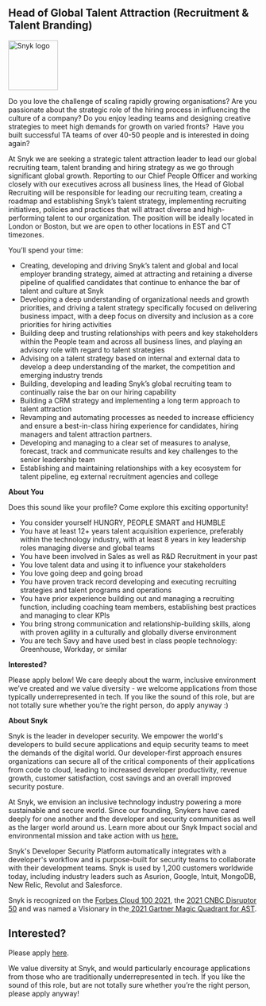 Head of Global Talent Attraction (Recruitment & Talent Branding)
---

<img src="https://res.cloudinary.com/snyk/image/upload/v1537345894/press-kit/brand/logo-black.png" width="100" alt="Snyk logo" />

<p><span style="font-weight: 400;">Do you love the challenge of scaling rapidly growing organisations? Are you passionate about the strategic role of the hiring process in influencing the culture of a company? Do you enjoy leading teams and designing creative strategies to meet high demands for growth on varied fronts?&nbsp; Have you built successful TA teams of over 40-50 people and is interested in doing again?</span></p>
<p><span style="font-weight: 400;">At Snyk we are seeking a strategic talent attraction leader to lead our global recruiting team, talent branding and hiring strategy as we go through significant global growth. Reporting to our Chief People Officer and working closely with our executives across all business lines, the Head of Global Recruiting will be responsible for leading our recruiting team, creating a roadmap and establishing Snyk’s talent strategy, implementing recruiting initiatives, policies and practices that will attract diverse and high-performing talent to our organization. The position will be ideally located in London or Boston, but we are open to other locations in EST and CT timezones.&nbsp;</span></p>
<p><span style="font-weight: 400;">You’ll spend your time:</span></p>
<ul>
<li style="font-weight: 400;"><span style="font-weight: 400;">Creating, developing and driving Snyk’s talent and global and local employer branding strategy, aimed at attracting and retaining a diverse pipeline of qualified candidates that continue to enhance the bar of talent and culture at Snyk&nbsp;</span></li>
<li style="font-weight: 400;"><span style="font-weight: 400;">Developing a deep understanding of organizational needs and growth priorities, and driving a talent strategy specifically focused on delivering business impact, with a deep focus on diversity and inclusion as a core priorities for hiring activities</span></li>
<li style="font-weight: 400;"><span style="font-weight: 400;">Building deep and trusting relationships with peers and key stakeholders within the People team and across all business lines, and playing an advisory role with regard to talent strategies</span></li>
<li style="font-weight: 400;"><span style="font-weight: 400;">Advising on a talent strategy based on internal and external data to develop a deep understanding of the market, the competition and emerging industry trends</span></li>
<li style="font-weight: 400;"><span style="font-weight: 400;">Building, developing and leading Snyk’s global recruiting team to continually raise the bar on our hiring capability</span></li>
<li style="font-weight: 400;"><span style="font-weight: 400;">Building a CRM strategy and implementing a long term approach to talent attraction</span></li>
<li style="font-weight: 400;"><span style="font-weight: 400;">Revamping and automating processes as needed to increase efficiency and ensure a best-in-class hiring experience for candidates, hiring managers and talent attraction partners.</span></li>
<li style="font-weight: 400;"><span style="font-weight: 400;">Developing and managing to a clear set of measures to analyse, forecast, track and communicate results and key challenges to the senior leadership team</span></li>
<li style="font-weight: 400;"><span style="font-weight: 400;">Establishing and maintaining relationships with a key ecosystem for talent pipeline, eg external recruitment agencies and college</span></li>
</ul>
<p><strong>About You</strong></p>
<p><span style="font-weight: 400;">Does this sound like your profile? Come explore this exciting opportunity!&nbsp;</span></p>
<ul>
<li style="font-weight: 400;"><span style="font-weight: 400;">You consider yourself HUNGRY, PEOPLE SMART and HUMBLE</span></li>
<li style="font-weight: 400;"><span style="font-weight: 400;">You have at least 12+ years talent acquisition experience, preferably within the technology industry, with at least 8 years in key leadership roles managing diverse and global teams</span></li>
<li style="font-weight: 400;"><span style="font-weight: 400;">You have been involved in Sales as well as R&amp;D Recruitment in your past</span></li>
<li style="font-weight: 400;"><span style="font-weight: 400;">You love talent data and using it to influence your stakeholders</span></li>
<li style="font-weight: 400;"><span style="font-weight: 400;">You love going deep and going broad</span></li>
<li style="font-weight: 400;"><span style="font-weight: 400;">You have proven track record developing and executing recruiting strategies and talent programs and operations</span></li>
<li style="font-weight: 400;"><span style="font-weight: 400;">You have prior experience building out and managing a recruiting function, including coaching team members, establishing best practices and managing to clear KPIs</span></li>
<li style="font-weight: 400;"><span style="font-weight: 400;">You bring strong communication and relationship-building skills, along with proven agility in a culturally and globally diverse environment</span></li>
<li style="font-weight: 400;"><span style="font-weight: 400;">You are tech Savy and have used best in class people technology: Greenhouse, Workday, or similar</span></li>
</ul>
<p><strong>Interested?</strong></p>
<p><span style="font-weight: 400;">Please apply below! We care deeply about the warm, inclusive environment we’ve created and we value diversity - we welcome applications from those typically underrepresented in tech. If you like the sound of this role, but are not totally sure whether you’re the right person, do apply anyway :)</span><span style="font-weight: 400;">&nbsp;</span></p><div class="content-conclusion"><p><strong>About Snyk</strong></p>
<p><span style="font-weight: 400;">Snyk is the leader in developer security. We empower the world's developers to build secure applications and equip security teams to meet the demands of the digital world. Our developer-first approach ensures organizations can secure all of the critical components of their applications from code to cloud, leading to increased developer productivity, revenue growth, customer satisfaction, cost savings and an overall improved security posture.&nbsp;</span></p>
<p><span style="font-weight: 400;">At Snyk, we envision an inclusive technology industry powering a more sustainable and secure world.</span> <span style="font-weight: 400;">Since our founding, Snykers have cared deeply for one another and the developer and security communities as well as the larger world around us. Learn more about our Snyk Impact social and environmental mission and take action with us </span><a href="https://snyk.io/about/snyk-impact/"><span style="font-weight: 400;">here.</span></a></p>
<p><span style="font-weight: 400;">Snyk's Developer Security Platform automatically integrates with a developer's workflow and is purpose-built for security teams to collaborate with their development teams. Snyk is used by 1,200 customers worldwide today, including industry leaders such as Asurion, Google, Intuit, MongoDB, New Relic, Revolut and Salesforce.</span></p>
<p><span style="font-weight: 400;">Snyk is recognized on the </span><a href="https://www.forbes.com/cloud100/#6f24b5ba5f94"><span style="font-weight: 400;">Forbes Cloud 100 2021</span></a><span style="font-weight: 400;">, the </span><a href="https://www.cnbc.com/2021/05/25/these-are-the-2021-cnbc-disruptor-50-companies.html"><span style="font-weight: 400;">2021 CNBC Disruptor 50</span></a><span style="font-weight: 400;"> and was named a Visionary in the</span><a href="https://snyk.io/blog/snyk-visionary-2021-gartner-magic-quadrant-for-ast/"><span style="font-weight: 400;"> 2021 Gartner Magic Quadrant for AST</span></a><span style="font-weight: 400;">.</span></p></div>

Interested?
---

Please apply [here](https://boards.greenhouse.io/snyk/jobs/5873009002#app).

We value diversity at Snyk, and would particularly encourage applications from those who are traditionally underrepresented in tech.
If you like the sound of this role, but are not totally sure whether you’re the right person, please apply anyway!
